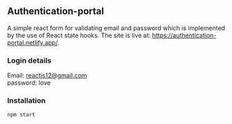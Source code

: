 ## Authentication-portal

A simple react form for validating email and password which is implemented by the use of React state hooks. The site is live at: https://authentication-portal.netlify.app/.

### Login details

Email: reactjs12@gmail.com <br />
password: love

### Installation

```bash
npm start
```
